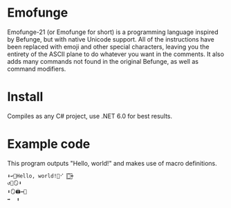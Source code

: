 # Emofunge

Emofunge-21 (or Emofunge for short) is a programming language inspired by Befunge, but with native Unicode support. All of the instructions have been replaced with emoji and other special characters, leaving you the entirety of the ASCII plane to do whatever you want in the comments. It also adds many commands not found in the original Befunge, as well as command modifiers.

# Install

Compiles as any C# project, use .NET 6.0 for best results.

# Example code

This program outputs "Hello, world!" and makes use of macro definitions.

```
⬇️↩️🧵Hello, world!🧵⠊⠀👋⃞⬅️
↺👋🪞⬇
⬇🪞🖨️↔🛑
➡️  ⬆
```